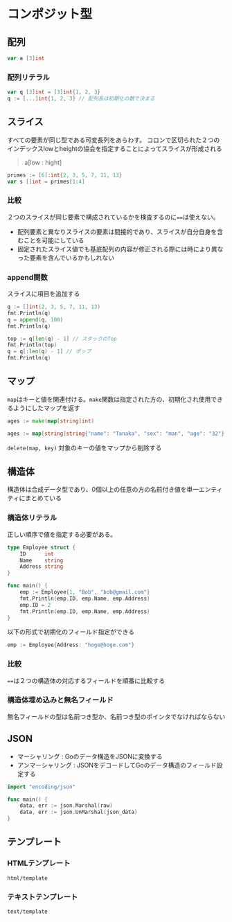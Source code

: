 # コンポジット型

## 配列

```go
var a [3]int
```

### 配列リテラル

```go
var q [3]int = [3]int{1, 2, 3}
q := [...]int{1, 2, 3} // 配列長は初期化の数で決まる
```

## スライス

すべての要素が同じ型である可変長列をあらわす。
コロンで区切られた２つのインデックスlowとheightの協会を指定することによってスライスが形成される

> a[low : hight]

```go
primes := [6]:int{2, 3, 5, 7, 11, 13}
var s []int = primes[1:4]
```

### 比較

２つのスライスが同じ要素で構成されているかを検査するのに`==`は使えない。

- 配列要素と異なりスライスの要素は間接的であり、スライスが自分自身を含むことを可能にしている
- 固定されたスライス値でも基底配列の内容が修正される際には時により異なった要素を含んでいるかもしれない

### append関数

スライスに項目を追加する

```go
q := []int(2, 3, 5, 7, 11, 13)
fmt.Println(q)
q = append(q, 100)
fmt.Println(q)
```

```go
top := q[len(q) - 1] // スタックのTop
fmt.Println(top)
q = q[:len(q) - 1] // ポップ
fmt.Println(q)
```

## マップ

`map`はキーと値を関連付ける。`make`関数は指定された方の、初期化され使用できるようにしたマップを返す

```go
ages := make(map[string]int)
```

```go
ages := map[string]string{"name": "Tanaka", "sex": "man", "age": "32"}
```

`delete(map, key)` 対象のキーの値をマップから削除する

## 構造体

構造体は合成データ型であり、0個以上の任意の方の名前付き値を単一エンティティにまとめている

### 構造体リテラル

正しい順序で値を指定する必要がある。

```go
type Employee struct {
    ID      int
    Name    string
    Address string
}

func main() {
    emp := Employee{1, "Bob", "bob@gmail.com"}
    fmt.Println(emp.ID, emp.Name, emp.Address)
    emp.ID = 2
    fmt.Println(emp.ID, emp.Name, emp.Address)
}
```

以下の形式で初期化のフィールド指定ができる

```go
emp := Employee{Address: "hoge@hoge.com"}
```

### 比較

`==`は２つの構造体の対応するフィールドを順番に比較する

### 構造体埋め込みと無名フィールド

無名フィールドの型は名前つき型か、名前つき型のポインタでなければならない

## JSON

- マーシャリング : Goのデータ構造をJSONに変換する
- アンマーシャリング : JSONをデコードしてGoのデータ構造のフィールド設定する

```go
import "encoding/json"

func main() {
    data, err := json.Marshal(raw)
    data, err := json.UnMarshal(json_data)
}
```

## テンプレート

### HTMLテンプレート

`html/template`

### テキストテンプレート

`text/template`
